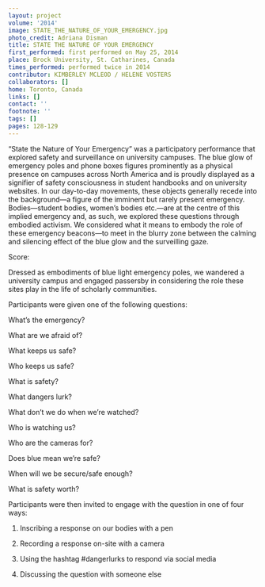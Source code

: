 ```yaml
---
layout: project
volume: '2014'
image: STATE_THE_NATURE_OF_YOUR_EMERGENCY.jpg
photo_credit: Adriana Disman
title: STATE THE NATURE OF YOUR EMERGENCY
first_performed: first performed on May 25, 2014
place: Brock University, St. Catharines, Canada
times_performed: performed twice in 2014
contributor: KIMBERLEY MCLEOD / HELENE VOSTERS
collaborators: []
home: Toronto, Canada
links: []
contact: ''
footnote: ''
tags: []
pages: 128-129
---
```


“State the Nature of Your Emergency” was a participatory performance that explored safety and surveillance on university campuses. The blue glow of emergency poles and phone boxes figures prominently as a physical presence on campuses across North America and is proudly displayed as a signifier of safety consciousness in student handbooks and on university websites. In our day-to-day movements, these objects generally recede into the background—a figure of the imminent but rarely present emergency. Bodies—student bodies, women’s bodies etc.—are at the centre of this implied emergency and, as such, we explored these questions through embodied activism. We considered what it means to embody the role of these emergency beacons—to meet in the blurry zone between the calming and silencing effect of the blue glow and the surveilling gaze.

Score:

Dressed as embodiments of blue light emergency poles, we wandered a university campus and engaged passersby in considering the role these sites play in the life of scholarly communities.

Participants were given one of the following questions:

What’s the emergency?

What are we afraid of?

What keeps us safe?

Who keeps us safe?

What is safety?

What dangers lurk?

What don’t we do when we’re watched?

Who is watching us?

Who are the cameras for?

Does blue mean we’re safe?

When will we be secure/safe enough?

What is safety worth?

Participants were then invited to engage with the question in one of four ways:

1) Inscribing a response on our bodies with a pen

2) Recording a response on-site with a camera

3) Using the hashtag #dangerlurks to respond via social media

4) Discussing the question with someone else
